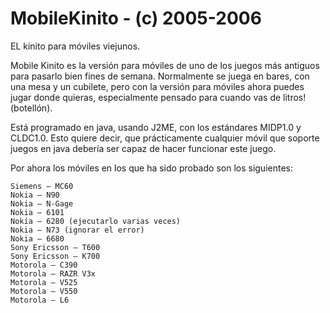 # MobileKinito - (c) 2005-2006
EL kinito para móviles viejunos.

Mobile Kinito es la versión para móviles de uno de los juegos más antiguos 
para pasarlo bien fines de semana. 
Normalmente se juega en bares, con una mesa y un cubilete, pero con la 
versión para móviles ahora puedes jugar donde quieras, especialmente 
pensado para cuando vas de litros! (botellón).

Está programado en java, usando J2ME, con los estándares MIDP1.0 y CLDC1.0. 
Esto quiere decir, que prácticamente cualquier móvil que soporte juegos en 
java debería ser capaz de hacer funcionar este juego.

Por ahora los móviles en los que ha sido probado son los siguientes:

    Siemens – MC60
    Nokia – N90
    Nokia – N-Gage
    Nokia – 6101
    Nokia – 6280 (ejecutarlo varias veces)
    Nokia – N73 (ignorar el error)
    Nokia – 6680
    Sony Ericsson – T600
    Sony Ericsson – K700
    Motorola – C390
    Motorola – RAZR V3x
    Motorola – V525
    Motorola – V550
    Motorola – L6

